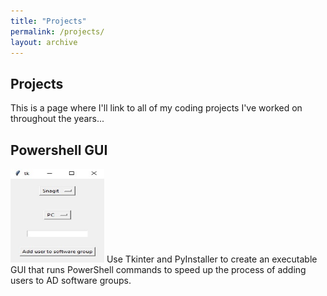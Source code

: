 ```yaml
---
title: "Projects"
permalink: /projects/
layout: archive
---
```


## Projects

This is a page where I'll link to all of my coding projects I've worked on throughout the years...


## Powershell GUI
<img src="/files/images/powershellExample.jpg" alt="GUI Example" width="150" height="150">
Use Tkinter and PyInstaller to create an executable GUI that runs PowerShell commands to speed up the process of adding users to AD software groups.
